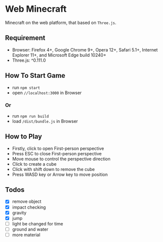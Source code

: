 Web Minecraft
========
Minecraft on the web platform, that based on `Three.js`.
## Requirement
- Browser: Firefox 4+, Google Chrome 9+, Opera 12+, Safari 5.1+, Internet Explorer 11+, and Microsoft Edge build 10240+
- Three.js: ^0.111.0
## How To Start Game
- run `npm start`
- open `//localhost:3000` in Browser
### Or
- run `npm run build`
- load `/dist/bundle.js` in Browser
## How to Play
- Firstly, click to open First-person perspective
- Press ESC to close First-person perspective
- Move mouse to control the perspective direction
- Click to create a cube
- Click with shift down to remove the cube
- Press WASD key or Arrow key to move position
## Todos
- [x] remove object
- [x] impact checking
- [x] gravity
- [x] jump
- [ ] light be changed for time
- [ ] ground and water
- [ ] more material